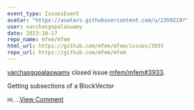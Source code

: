 ```yaml
---
event_type: IssuesEvent
avatar: "https://avatars.githubusercontent.com/u/2359219?"
user: varchasgopalaswamy
date: 2023-10-17
repo_name: mfem/mfem
html_url: https://github.com/mfem/mfem/issues/3933
repo_url: https://github.com/mfem/mfem
---
```


<a href='https://github.com/varchasgopalaswamy' target='_blank'>varchasgopalaswamy</a> closed issue <a href='https://github.com/mfem/mfem/issues/3933' target='_blank'>mfem/mfem#3933</a>.

<p>Getting subsections of a BlockVector</p><small>Hi,...</small><a href='https://github.com/mfem/mfem/issues/3933' target='_blank'>View Comment</a>